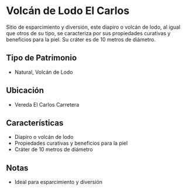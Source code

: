 # Volcán de Lodo El Carlos

Sitio de esparcimiento y diversión, este diapiro o volcán de lodo, al igual que otros de su tipo, se caracteriza por sus propiedades curativas y beneficios para la piel. Su cráter es de 10 metros de diámetro.

## Tipo de Patrimonio
- Natural, Volcán de Lodo

## Ubicación
- Vereda El Carlos Carretera

## Características
- Diapiro o volcán de lodo
- Propiedades curativas y beneficios para la piel
- Cráter de 10 metros de diámetro

## Notas
- Ideal para esparcimiento y diversión 